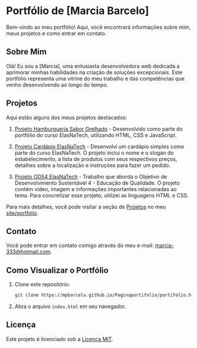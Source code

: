 # Portfólio de [Marcia Barcelo]

Bem-vindo ao meu portfólio! Aqui, você encontrará informações sobre mim, meus projetos e como entrar em contato.

## Sobre Mim

Olá! Eu sou a [Marcia], uma entusiasta desenvolvedora web dedicada a aprimorar minhas habilidades na criação de soluções excepcionais. Este portfólio representa uma vitrine do meu trabalho e das competências que venho desenvolvendo ao longo do tempo.

## Projetos

Aqui estão alguns dos meus projetos destacados:

1. [Projeto Hamburgueria Sabor Grelhado](https://mpbarcelo.github.io/HamburgueriaSaborgrelhado/) - Desenvolvido como parte do portfólio do curso ElasNaTech, utilizando HTML, CSS e JavaScript.

2. [Projeto Cardápio ElasNaTech](https://mpbarcelo.github.io/Cardapioelasnatech/) - Desenvolvi um cardápio simples como parte do curso ElasNaTech. O projeto inclui o nome e o slogan do estabelecimento, a lista de produtos com seus respectivos preços, detalhes sobre a localização e instruções para fazer um pedido.

3. [Projeto ODS4 ElasNaTech](https://mpbarcelo.github.io/projetoODS4elasnatech/) - Trabalho que aborda o Objetivo de Desenvolvimento Sustentável 4 - Educação de Qualidade. O projeto contém vídeo, imagem e informações importantes relacionadas ao tema. Para concretizar esse projeto, utilizei as linguagens HTML e CSS.

Para mais detalhes, você pode visitar a seção de [Projetos](#projetos) no meu [site/portfolio](https://mpbarcelo.github.io/Paginaportifolio/portifolio.html).

## Contato

Você pode entrar em contato comigo através do meu e-mail: [marcia-333@hotmail.com](mailto:marcia-333@hotmail.com).

## Como Visualizar o Portfólio

1. Clone este repositório:

    ```bash
    git clone https://mpbarcelo.github.io/Paginaportifolio/portifolio.html
    ```

2. Abra o arquivo `index.html` em seu navegador.

## Licença

Este projeto é licenciado sob a [Licença MIT](LICENSE).
